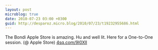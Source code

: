 ```yaml
---
layout: post
microblog: true
date: 2010-07-23 03:00 +0300
guid: http://desparoz.micro.blog/2010/07/23/t19232955686.html
---
```

The Bondi Apple Store is amazing. Hu and well lit. Here for a One-to-One session. (@ Apple Store) [4sq.com/9I0Xll](http://4sq.com/9I0Xll)
